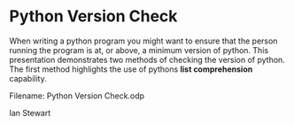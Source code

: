 # Python Version Check

When writing a python program you might want to ensure that the person running the program is at, or above, a minimum version of python. This presentation demonstrates two methods of checking the version of python. The first method highlights the use of pythons **list comprehension** capability.

Filename: Python Version Check.odp

Ian Stewart

